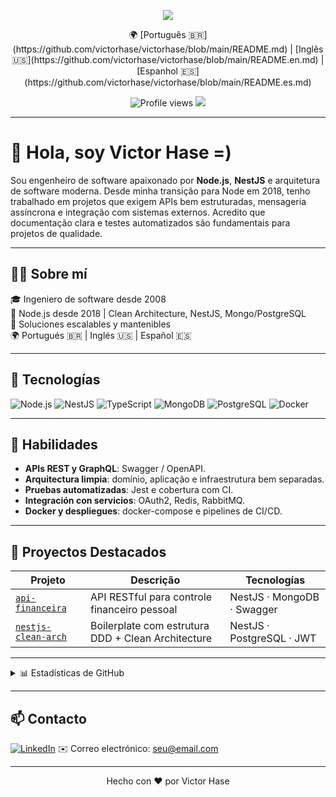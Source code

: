 <p align="center">
  <img src="https://capsule-render.vercel.app/api?type=waving&color=0:22272E,100:0D1117&height=180&section=header&text=Victor%20Hase&fontColor=ffffff&fontSize=40&animation=fadeIn" />
</p>

<p align="center">
  🌍 [Português 🇧🇷](https://github.com/victorhase/victorhase/blob/main/README.md) | [Inglês 🇺🇸](https://github.com/victorhase/victorhase/blob/main/README.en.md) | [Espanhol 🇪🇸](https://github.com/victorhase/victorhase/blob/main/README.es.md)
</p>


<p align="center">
  <img src="https://komarev.com/ghpvc/?username=victorhase&style=flat-square&color=blue" alt="Profile views" />
  <img src="https://img.shields.io/github/followers/victorhase?label=Followers&style=social" />
</p>

---

# 👋 Hola, soy Victor Hase =)

Sou engenheiro de software apaixonado por **Node.js**, **NestJS** e arquitetura de software moderna. Desde minha transição para Node em 2018, tenho trabalhado em projetos que exigem APIs bem estruturadas, mensageria assíncrona e integração com sistemas externos. Acredito que documentação clara e testes automatizados são fundamentais para projetos de qualidade.

---

## 🧑‍💻 Sobre mí

🎓 Ingeniero de software desde 2008  
🧠 Node.js desde 2018 | Clean Architecture, NestJS, Mongo/PostgreSQL  
💬 Soluciones escalables y mantenibles  
🌍 Portugués 🇧🇷 | Inglés 🇺🇸 | Español 🇪🇸  

---

## 🚀 Tecnologías

![Node.js](https://img.shields.io/badge/-Node.js-339933?style=flat&logo=node.js&logoColor=white)
![NestJS](https://img.shields.io/badge/-NestJS-E0234E?style=flat&logo=nestjs&logoColor=white)
![TypeScript](https://img.shields.io/badge/-TypeScript-3178C6?style=flat&logo=typescript&logoColor=white)
![MongoDB](https://img.shields.io/badge/-MongoDB-47A248?style=flat&logo=mongodb&logoColor=white)
![PostgreSQL](https://img.shields.io/badge/-PostgreSQL-336791?style=flat&logo=postgresql&logoColor=white)
![Docker](https://img.shields.io/badge/-Docker-2496ED?style=flat&logo=docker&logoColor=white)

---

## 🧠 Habilidades

- **APIs REST y GraphQL**: Swagger / OpenAPI.
- **Arquitectura limpia**: domínio, aplicação e infraestrutura bem separadas.
- **Pruebas automatizadas**: Jest e cobertura com CI.
- **Integración con servicios**: OAuth2, Redis, RabbitMQ.
- **Docker y despliegues**: docker-compose e pipelines de CI/CD.

---

## 📌 Proyectos Destacados

| Projeto | Descrição | Tecnologías |
|--------|-----------|-------------|
| [`api-financeira`](https://github.com/victorhase/api-financeira-node-nestjs-mongodb) | API RESTful para controle financeiro pessoal | NestJS · MongoDB · Swagger |
| [`nestjs-clean-arch`](https://github.com/victorhase/nestjs-clean-architecture-boilerplate) | Boilerplate com estrutura DDD + Clean Architecture | NestJS · PostgreSQL · JWT |

---

<details>
  <summary>📊 Estadísticas de GitHub</summary>
  <br />
  <p align="center">
    <img src="https://github-readme-stats.vercel.app/api?username=victorhase&show_icons=true&theme=transparent" />
    <img src="https://github-readme-stats.vercel.app/api/top-langs/?username=victorhase&layout=compact&langs_count=8" />
  </p>
</details>

---

## 📫 Contacto

[![LinkedIn](https://img.shields.io/badge/-LinkedIn-0077B5?style=flat&logo=linkedin&logoColor=white)](https://linkedin.com/in/seulink)
✉️ Correo electrónico: seu@email.com

---

<p align="center">
  Hecho con ❤️ por Victor Hase
</p>